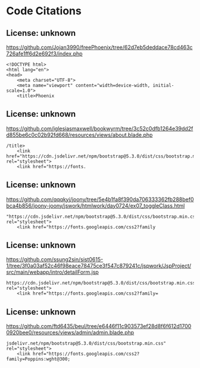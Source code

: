 # Code Citations

## License: unknown
https://github.com/Jojan3990/freePhoenix/tree/62d7eb5deddace78cd463c726afe1ff6d2e692f3/index.php

```
<!DOCTYPE html>
<html lang="en">
<head>
    <meta charset="UTF-8">
    <meta name="viewport" content="width=device-width, initial-scale=1.0">
    <title>Phoenix
```


## License: unknown
https://github.com/iglesiasmaxwell/bookwyrm/tree/3c52c0dfb1264e39dd2fd855be6c0c02b92fd668/resources/views/about.blade.php

```
/title>
    <link href="https://cdn.jsdelivr.net/npm/bootstrap@5.3.0/dist/css/bootstrap.min.css" rel="stylesheet">
    <link href="https://fonts.
```


## License: unknown
https://github.com/qqqkyj/joony/tree/5e4b1fa8f390da706333362fb288bef0bca4b856/joony-joony/jswork/htmlwork/day0724/ex07_toggleClass.html

```
"https://cdn.jsdelivr.net/npm/bootstrap@5.3.0/dist/css/bootstrap.min.css" rel="stylesheet">
    <link href="https://fonts.googleapis.com/css2?family
```


## License: unknown
https://github.com/ssung2sin/sist0615-1/tree/3f0a03af52c46f98eace78475ce3f547c879241c/jspwork/JspProject/src/main/webapp/intro/detailForm.jsp

```
https://cdn.jsdelivr.net/npm/bootstrap@5.3.0/dist/css/bootstrap.min.css" rel="stylesheet">
    <link href="https://fonts.googleapis.com/css2?family=
```


## License: unknown
https://github.com/ftd6435/beul/tree/e6446f11c903573ef28d8f6f612d17000920bee0/resources/views/admin/admin.blade.php

```
jsdelivr.net/npm/bootstrap@5.3.0/dist/css/bootstrap.min.css" rel="stylesheet">
    <link href="https://fonts.googleapis.com/css2?family=Poppins:wght@300;
```


